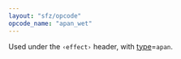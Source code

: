 ```yaml
---
layout: "sfz/opcode"
opcode_name: "apan_wet"
---
```

Used under the `‹effect›` header, with [type]=`apan`.

[type]: type#apan
